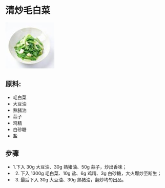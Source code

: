 # 清炒毛白菜

![清炒毛白菜](../images/清炒毛白菜.jpg)

## 原料:

- 毛白菜
- 大豆油
- 熟猪油
- 蒜子
- 鸡精
- 白砂糖
- 盐

## 步骤

- 1.下入 30g 大豆油、30g 熟猪油、50g 蒜子，炒出香味；
- 2. 下入 1300g 毛白菜、10g 盐、6g 鸡精、3g 白砂糖，大火爆炒至断生；
- 3. 最后下入 30g 大豆油、30g 熟猪油，翻炒均匀出品。
